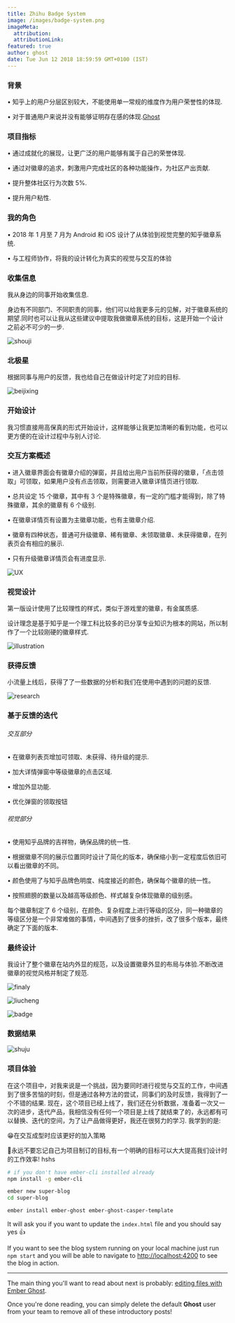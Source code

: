 ```yaml
---
title: Zhihu Badge System
image: /images/badge-system.png
imageMeta:
  attribution:
  attributionLink:
featured: true
author: ghost
date: Tue Jun 12 2018 18:59:59 GMT+0100 (IST)
---
```


### 背景

• 知乎上的用户分层区别较大，不能使用单一常规的维度作为用户荣誉性的体现.

• 对于普通用户来说并没有能够证明存在感的体现.[Ghost](https://ghost.org/pricing/)

### 项目指标

• 通过成就化的展现，让更广泛的用户能够有属于自己的荣誉体现.

• 通过对徽章的追求，刺激用户完成社区的各种功能操作，为社区产出贡献.

• 提升整体社区行为次数 5%.

• 提升用户粘性.

### 我的角色

• 2018 年 1 月至 7 月为 Android 和 iOS 设计了从体验到视觉完整的知乎徽章系统.

• 与工程师协作，将我的设计转化为真实的视觉与交互的体验

### 收集信息

我从身边的同事开始收集信息.

身边有不同部门、不同职责的同事，他们可以给我更多元的见解，对于徽章系统的期望.同时也可以让我从这些建议中提取我做徽章系统的目标，这是开始一个设计之前必不可少的一步.

![shouji](/images/shouji.png)

### 北极星

根据同事与用户的反馈，我也给自己在做设计时定了对应的目标.

![beijixing](/images/beijixing.png)

### 开始设计
我习惯直接用高保真的形式开始设计，这样能够让我更加清晰的看到功能，也可以更方便的在设计过程中与别人讨论.

### 交互方案概述

• 进入徽章界面会有徽章介绍的弹窗，并且给出用户当前所获得的徽章，「点击领取」可领取，如果用户没有点击领取，则需要进入徽章详情页进行领取.

• 总共设定 15 个徽章，其中有 3 个是特殊徽章，有一定的门槛才能得到，除了特殊徽章，其余的徽章有 6 个级别.

• 在徽章详情页有设置为主徽章功能，也有主徽章介绍.

• 徽章有四种状态，普通可升级徽章、稀有徽章、未领取徽章、未获得徽章，在列表页会有相应的展示.

• 只有升级徽章详情页会有进度显示.

![UX](/images/UX.png)

### 视觉设计

第一版设计使用了比较理性的样式，类似于游戏里的徽章，有金属质感.

设计理念是基于知乎是一个理工科比较多的已分享专业知识为根本的网站，所以制作了一个比较刚硬的徽章样式. 

![illustration](/images/illustration.png)

### 获得反馈

小流量上线后，获得了了一些数据的分析和我们在使用中遇到的问题的反馈.

![research](/images/research.png)

### 基于反馈的迭代

###### 交互部分

• 在徽章列表页增加可领取、未获得、待升级的提示.

• 加大详情弹窗中等级徽章的点击区域.

• 增加外显功能.

• 优化弹窗的领取按钮

###### 视觉部分

• 使用知乎品牌的吉祥物，确保品牌的统一性.

• 根据徽章不同的展示位置同时设计了简化的版本，确保缩小到一定程度后依旧可以看出徽章的不同。

• 颜色使用了与知乎品牌色明度、纯度接近的颜色，确保每个徽章的统一性。

• 按照翅膀的数量以及越高等级颜色、样式越复杂体现徽章的级别感。

每个徽章制定了 6 个级别，在颜色、复杂程度上进行等级的区分，同一种徽章的等级区分是一个非常难做的事情，中间遇到了很多的挫折，改了很多个版本，最终确定了下面的版本.

### 最终设计

我设计了整个徽章在站内外显的规范，以及设置徽章外显的布局与体验.不断改进徽章的视觉风格并制定了规范.

![finaly](/images/finaly.png)

![liucheng](/images/liucheng.png)

![badge](/images/badge.png)

### 数据结果

![shuju](/images/shuju.png)

### 项目体验

在这个项目中，对我来说是一个挑战，因为要同时进行视觉与交互的工作，中间遇到了很多苦恼的时刻，但是通过各种方法的尝试，同事们的及时反馈，我得到了一个不错的结果. 现在，这个项目已经上线了，我们还在分析数据，准备着一次又一次的进步，迭代产品，我相信没有任何一个项目是上线了就结束了的，永远都有可以替换、迭代的空间，为了让产品做得更好，我还在很努力的学习.
我学到的是:

😁在交互成型时应该更好的加入策略

🎉永远不要忘记自己为项目制订的目标,有一个明确的目标可以大大提高我们设计时的工作效率!
hshs

```sh
# if you don't have ember-cli installed already
npm install -g ember-cli

ember new super-blog
cd super-blog

ember install ember-ghost ember-ghost-casper-template
```

It will ask you if you want to update the `index.html` file and you should say yes 👍

If you want to see the blog system running on your local machine just run `npm start` and you will
be able to navigate to  [http://localhost:4200](http://localhost:4200) to see the blog in action.

---

The main thing you'll want to read about next is probably: [editing files with Ember Ghost](/the-editor/).

Once you're done reading, you can simply delete the default **Ghost** user from your team to remove all of these introductory posts!
